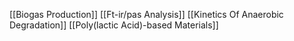 [[Biogas Production]]
[[Ft-ir/pas Analysis]]
[[Kinetics Of Anaerobic Degradation]]
[[Poly(lactic Acid)-based Materials]]
